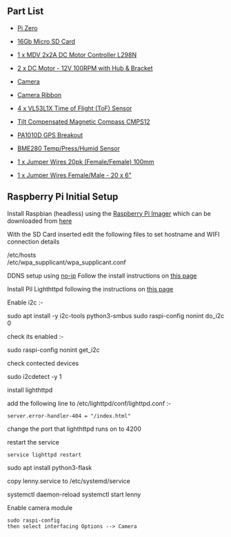 ## Part List

- [Pi Zero](https://tinyurl.com/7ky7ytzn)
- [16Gb Micro SD Card](https://tinyurl.com/47mbs2ju)
- [1 x MDV 2x2A DC Motor Controller L298N](https://tinyurl.com/b5xmh8cu)

- [2 x DC Motor - 12V 100RPM with Hub & Bracket](https://tinyurl.com/bdnzzzed)

- [Camera](https://tinyurl.com/2s3mbwwj)

- [Camera Ribbon](https://tinyurl.com/tt5sc6a9)

- [4 x VL53L1X Time of Flight (ToF) Sensor](https://tinyurl.com/2jvawywv)

- [Tilt Compensated Magnetic Compass CMPS12](https://tinyurl.com/jz88j5ah)

- [PA1010D GPS Breakout](https://tinyurl.com/8jabzby7)

- [BME280 Temp/Press/Humid Sensor](https://tinyurl.com/ys6bf4w7)

- [1 x Jumper Wires 20pk (Female/Female) 100mm](https://tinyurl.com/yc5jhwy2)

- [1 x Jumper Wires Female/Male - 20 x 6"](https://tinyurl.com/fa5pjt72)

## Raspberry Pi Initial Setup

Install Raspbian (headless) using the [Raspberry Pi Imager](https://www.raspberrypi.com/news/raspberry-pi-imager-imaging-utility/) which can be downloaded from [here](https://www.raspberrypi.com/software/)

With the SD Card inserted edit the following files to set hostname and WIFI connection details

/etc/hosts \
/etc/wpa_supplicant/wpa_supplicant.conf

DDNS setup using [no-ip](https://www.noip.com/)
Follow the install instructions on [this page](https://www.noip.com/support/knowledgebase/installing-the-linux-dynamic-update-client-on-ubuntu/)

Install Pil Lighthttpd following the instructions on [this page](https://pimylifeup.com/raspberry-pi-lighttpd/)

Enable i2c :-

sudo apt install -y i2c-tools python3-smbus
sudo raspi-config nonint do_i2c 0

check its enabled :-

sudo raspi-config nonint get_i2c

check contected devices

sudo i2cdetect -y 1

install lighthttpd

add the following line to /etc/lighttpd/conf/lighttpd.conf :-

    server.error-handler-404 = "/index.html"

change the port that lighthttpd runs on to 4200

restart the service

    service lighttpd restart

sudo apt install python3-flask

copy lenny.service to /etc/systemd/service

systemctl daemon-reload
systemctl start lenny

Enable camera module

    sudo raspi-config
    then select interfacing Options --> Camera

